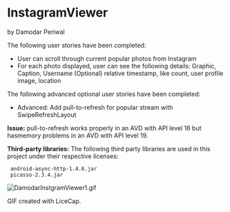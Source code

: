 InstagramViewer
===============
by Damodar Periwal

The following user stories have been completed:

- User can scroll through current popular photos from Instagram
- For each photo displayed, user can see the following details:
     Graphic, Caption, Username 
     (Optional) relative timestamp, like count, user profile image, location

The following advanced optional user stories have been completed:

- Advanced: Add pull-to-refresh for popular stream with SwipeRefreshLayout
  
<b>Issue:</b> 
pull-to-refresh works properly in an AVD with API level 16 but hasmemory problems in an AVD with API level 19.

<b>Third-party libraries:</b>
The following third party libraries are used in this project under their respective licenses:

     android-async-http-1.4.6.jar
     picasso-2.3.4.jar

![DamodarInstgramViewer1.gif](DamodarInstgramViewer1.gif "Animation that shows the working of the app in an emulator")

GIF created with LiceCap.




